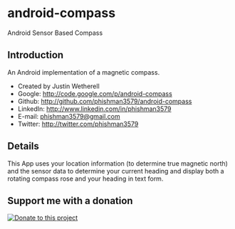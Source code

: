 android-compass
===============

Android Sensor Based Compass

## Introduction

An Android implementation of a magnetic compass.

* Created by Justin Wetherell
* Google: http://code.google.com/p/android-compass
* Github: http://github.com/phishman3579/android-compass
* LinkedIn: http://www.linkedin.com/in/phishman3579
* E-mail: phishman3579@gmail.com
* Twitter: http://twitter.com/phishman3579

## Details

This App uses your location information (to determine true magnetic north) and the sensor data to determine your current heading and display both a rotating compass rose and your heading in text form.

## Support me with a donation

<a href="https://www.paypal.com/cgi-bin/webscr?cmd=_donations&business=phishman3579%40gmail%2ecom&lc=US&item_name=Support%20open%20source&item_number=AndroidCompass&currency_code=USD&bn=PP%2dDonationsBF%3abtn_donateCC_LG%2egif%3aNonHosted" target="_new"><img border="0" alt="Donate to this project" src="https://www.paypalobjects.com/en_US/i/btn/btn_donate_LG.gif"></a>

